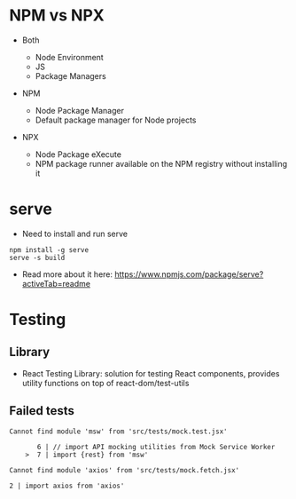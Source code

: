 # NPM vs NPX

- Both

  - Node Environment
  - JS
  - Package Managers

- NPM

  - Node Package Manager
  - Default package manager for Node projects

- NPX

  - Node Package eXecute
  - NPM package runner available on the NPM registry without installing it

# serve

- Need to install and run serve

```
npm install -g serve
serve -s build
```

- Read more about it here: https://www.npmjs.com/package/serve?activeTab=readme

# Testing

## Library

- React Testing Library: solution for testing React components, provides utility
  functions on top of react-dom/test-utils

## Failed tests

```
Cannot find module 'msw' from 'src/tests/mock.test.jsx'

       6 | // import API mocking utilities from Mock Service Worker
    >  7 | import {rest} from 'msw'
```

```
Cannot find module 'axios' from 'src/tests/mock.fetch.jsx'

2 | import axios from 'axios'
```
